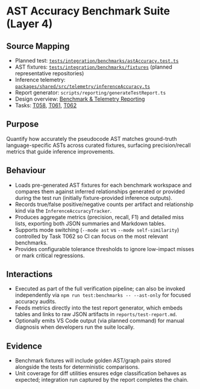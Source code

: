 # AST Accuracy Benchmark Suite (Layer 4)

## Source Mapping
- Planned test: [`tests/integration/benchmarks/astAccuracy.test.ts`](../../../../tests/integration/benchmarks/astAccuracy.test.ts)
- AST fixtures: [`tests/integration/benchmarks/fixtures`](../../../../tests/integration/benchmarks/fixtures) (planned representative repositories)
- Inference telemetry: [`packages/shared/src/telemetry/inferenceAccuracy.ts`](../../../../packages/shared/src/telemetry/inferenceAccuracy.ts)
- Report generator: `scripts/reporting/generateTestReport.ts`
- Design overview: [Benchmark & Telemetry Reporting](../../../layer-3/benchmark-telemetry-pipeline.mdmd.md)
- Tasks: [T058](../../../../specs/001-link-aware-diagnostics/tasks.md), [T061](../../../../specs/001-link-aware-diagnostics/tasks.md), [T062](../../../../specs/001-link-aware-diagnostics/tasks.md)

## Purpose
Quantify how accurately the pseudocode AST matches ground-truth language-specific ASTs across curated fixtures, surfacing precision/recall metrics that guide inference improvements.

## Behaviour
- Loads pre-generated AST fixtures for each benchmark workspace and compares them against inferred relationships generated or provided during the test run (initially fixture-provided inference outputs).
- Records true/false positive/negative counts per artifact and relationship kind via the `InferenceAccuracyTracker`.
- Produces aggregate metrics (precision, recall, F1) and detailed miss lists, exporting both JSON summaries and Markdown tables.
- Supports mode switching (`--mode ast` vs `--mode self-similarity`) controlled by Task T062 so CI can focus on the most relevant benchmarks.
- Provides configurable tolerance thresholds to ignore low-impact misses or mark critical regressions.

## Interactions
- Executed as part of the full verification pipeline; can also be invoked independently via `npm run test:benchmarks -- --ast-only` for focused accuracy audits.
- Feeds metrics directly into the test report generator, which embeds tables and links to raw JSON artifacts in `reports/test-report.md`.
- Optionally emits VS Code output (via planned command) for manual diagnosis when developers run the suite locally.

## Evidence
- Benchmark fixtures will include golden AST/graph pairs stored alongside the tests for deterministic comparisons.
- Unit coverage for diff utilities ensures edge classification behaves as expected; integration run captured by the report completes the chain.

